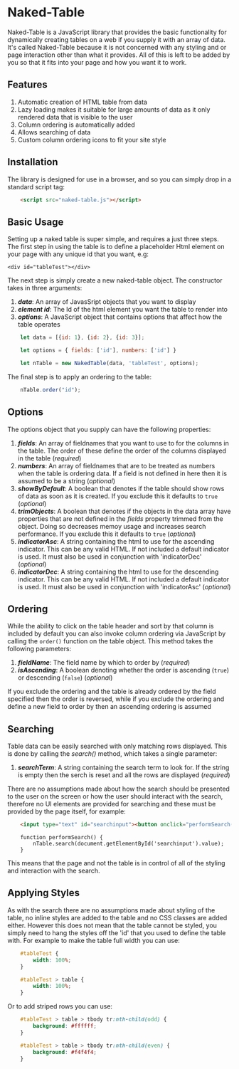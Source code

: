# Naked-Table
Naked-Table is a JavaScript library that provides the basic functionality for dynamically creating tables on a web if you supply it with an array of data. It's called Naked-Table because it is not concerned with any styling and or page interaction other than what it provides. All of this is left to be added by you so that it fits into your page and how you want it to work. 

## Features

1. Automatic creation of HTML table from data
1. Lazy loading makes it suitable for large amounts of data as it only rendered data that is visible to the user
1. Column ordering is automatically added
1. Allows searching of data
1. Custom column ordering icons to fit your site style

## Installation

The library is designed for use in a browser, and so you can simply drop in a standard script tag:

```html
    <script src="naked-table.js"></script>
````

## Basic Usage

Setting up a naked table is super simple, and requires a just three steps. The first step in using the table is to define a placeholder Html element on your page with any unique id that you want, e.g:

`
    <div id="tableTest"></div>
`

The next step is simply create a new naked-table object. The constructor takes in three arguments:

1. _**data**_: An array of JavasSript objects that you want to display
1. _**element id**_: The Id of the html element you want the table to render into
1. _**options**_: A JavaScript object that contains options that affect how the table operates

```javascript
    let data = [{id: 1}, {id: 2}, {id: 3}];

    let options = { fields: ['id'], numbers: ['id'] }

    let nTable = new NakedTable(data, 'tableTest', options);
```

The final step is to apply an ordering to the table:

```javascript
    nTable.order("id");
```

## Options

The options object that you supply can have the following properties:

1. _**fields**_: An array of fieldnames that you want to use to for the columns in the table. The order of these define the order of the columns displayed in the table (_required_)
1. _**numbers**_: An array of fieldnames that are to be treated as numbers when the table is ordering data. If a field is not defined in here then it is assumed to be a string (_optional_)
1. _**showByDefault**_: A boolean that denotes if the table should show rows of data as soon as it is created. If you exclude this it defaults to `true` (_optional_)
1. _**trimObjects**_: A boolean that denotes if the objects in the data array have properties that are not defined in the _fields_ property trimmed from the object. Doing so decreases memoy usage and increases search performance. If you exclude this it defaults to `true` (_optional_)
1. _**indicatorAsc**_: A string containing the html to use for the ascending indicator. This can be any valid HTML. If not included a default indicator is used. It must also be used in conjunction with 'indicatorDec' (_optional_)
1. _**indicatorDec**_: A string containing the html to use for the descending indicator. This can be any valid HTML. If not included a default indicator is used. It must also be used in conjunction with 'indicatorAsc' (_optional_)


## Ordering

While the ability to click on the table header and sort by that column is included by default you can also invoke column ordering via JavaScript by calling the `order()` function on the table object. This method takes the following parameters:

1. _**fieldName**_: The field name by which to order by (_required_)
1. _**isAscending**_: A boolean denoting whether the order is ascending (`true`) or descending (`false`) (_optional_)

If you exclude the ordering and the table is already ordered by the field specified then the order is reversed, while if you exclude the ordering and define a new field to order by then an ascending ordering is assumed

## Searching 

Table data can be easily searched with only matching rows displayed. This is done by calling the _search()_ method, which takes a single parameter:

1. _**searchTerm**_: A string containing the search term to look for. If the string is empty then the serch is reset and all the rows are displayed (_required_)

There are no assumptions made about how the search should be presented to the user on the screen or how the user should interact with the search, therefore no UI elements are provided for searching and these must be provided by the page itself, for example:

```html
    <input type="text" id="searchinput"><button onclick="performSearch()">Search</button>

```

```javasscript
    function performSearch() {
        nTable.search(document.getElementById('searchinput').value);
    }

```

This means that the page and not the table is in control of all of the styling and interaction with the search. 

## Applying Styles

As with the search there are no assumptions made about styling of the table, no inline styles are added to the table and no CSS classes are added either. However this does not mean that the table cannot be styled, you simply need to hang the styles off the 'id' that you used to define the table with. For example to make the table full width you can use:

```css
    #tableTest {
        width: 100%;
    }

    #tableTest > table {
        width: 100%;
    }
```

Or to add striped rows you can use:

```css
    #tableTest > table > tbody tr:nth-child(odd) {
        background: #ffffff;
    }

    #tableTest > table > tbody tr:nth-child(even) {
        background: #f4f4f4;
    }
```



